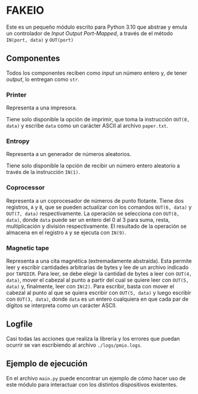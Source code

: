 # FAKEIO

Este es un pequeño módulo escrito para Python 3.10 que abstrae y emula un controlador de _Input Output Port-Mapped_, a través de el método `IN(port, data)` y `OUT(port)`

## Componentes

Todos los componentes reciben como _input_ un número entero y, de tener _output_, lo entregan como `str`.

### Printer

Representa a una impresora.

Tiene solo disponible la opción de imprimir, que toma la instrucción `OUT(0, data)` y escribe `data` como un carácter ASCII al archivo `paper.txt`.

### Entropy

Representa a un generador de números aleatorios.

Tiene solo disponible la opción de recibir un número entero aleatorio a través de la instrucción `IN(1)`.

### Coprocessor

Representa a un coprocesador de números de punto flotante. Tiene dos registros, `A` y `B`, que se pueden actualizar con los comandos `OUT(6, data)` y `OUT(7, data)` respectivamente. La operación se selecciona con `OUT(8, data)`, donde `data` puede ser un entero del 0 al 3 para suma, resta, multiplicación y división respectivamente. El resultado de la operación se almacena en el registro `A` y se ejecuta con `IN(9)`.

### Magnetic tape

Representa a una cita magnética (extremadamente abstraída). Esta permite leer y escribir cantidades arbitrarias de bytes y lee de un archivo indicado por `TAPEDIR`.  Para leer, se debe elegir la cantidad de bytes a leer con `OUT(4, data)`, mover el cabezal al punto a partir del cual se quiere leer con `OUT(5, data)` y, finalmente, leer con `IN(2)`. Para escribir, basta con mover el cabezal al punto al que se quiera escribir con `OUT(5, data)` y luego escribir con `OUT(3, data)`, donde `data` es un entero cualquiera en que cada par de dígitos se interpreta como un carácter ASCII.

## Logfile

Casi todas las acciones que realiza la librería y los errores que puedan ocurrir se van escribiendo al archivo `./logs/pmio.logs`.

## Ejemplo de ejecución

En el archivo `main.py` puede encontrar un ejemplo de cómo hacer uso de este módulo para interactuar con los distintos dispositivos existentes.
